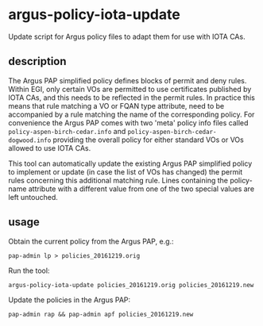 # argus-policy-iota-update
Update script for Argus policy files to adapt them for use with IOTA CAs.

## description
The Argus PAP simplified policy defines blocks of permit and deny rules. Within
EGI, only certain VOs are permitted to use certificates published by IOTA CAs,
and this needs to be reflected in the permit rules. In practice this means that
rule matching a VO or FQAN type attribute, need to be accompanied by a rule
matching the name of the corresponding policy. For convenience the Argus PAP
comes with two 'meta' policy info files called `policy-aspen-birch-cedar.info`
and `policy-aspen-birch-cedar-dogwood.info` providing the overall policy for
either standard VOs or VOs allowed to use IOTA CAs.

This tool can automatically update the existing Argus PAP simplified policy to
implement or update (in case the list of VOs has changed) the permit rules
concerning this additional matching rule. Lines containing the policy-name
attribute with a different value from one of the two special values are left
untouched.

## usage
Obtain the current policy from the Argus PAP, e.g.:

    pap-admin lp > policies_20161219.orig
    
Run the tool:

    argus-policy-iota-update policies_20161219.orig policies_20161219.new
    
Update the policies in the Argus PAP:

    pap-admin rap && pap-admin apf policies_20161219.new
